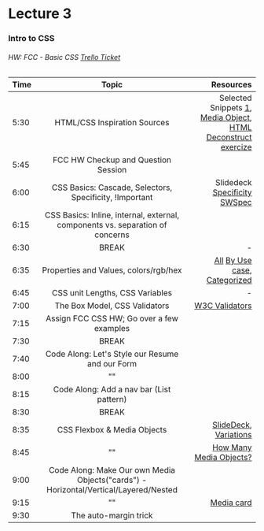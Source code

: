 # Lecture 3
### Intro to CSS
###### HW: FCC - Basic CSS [Trello Ticket](https://trello.com/b/kP8TwrOh/mcc-frontend-academy)

| Time     |       Topic                                        | Resources   |
| ---------|:-------------:                                     | -----:      |
| 5:30     | HTML/CSS Inspiration Sources                       | Selected Snippets [1](https://codepen.io/hexagoncircle/full/OJLMgYY), [Media Object](https://css-tricks.com/media-object-bunch-ways/), [HTML Deconstruct exercize](https://dribbble.com/shots/7269289/attachments/223608?mode=media)|
| 5:45     |  FCC HW Checkup and Question Session               |             |
| 6:00     |  CSS Basics: Cascade, Selectors, Specificity, !Important    |   Slidedeck  [Specificity](https://www.smashingmagazine.com/2007/07/css-specificity-things-you-should-know/) [SWSpec](https://stuffandnonsense.co.uk/archives/images/css-specificity-wars.png)      |
| 6:15     |  CSS Basics: Inline, internal, external, components vs. separation of concerns          |     []()        |
| 6:30     | BREAK                                              |    -        |
| 6:35     |  Properties and Values, colors/rgb/hex             | [All](https://developer.mozilla.org/en-US/docs/Web/CSS/Reference) [By Use case](https://cssreference.io/), [Categorized](https://htmldog.com/references/css/properties/)|
| 6:45     |  CSS unit Lengths, CSS Variables                   |    -        |
| 7:00     |  The Box Model, CSS Validators                     |  [W3C Validators](https://developer.mozilla.org/en-US/docs/Tools/Validators)           |
| 7:15     |  Assign FCC CSS HW; Go over a few examples         |             |
| 7:30     | BREAK                                              |             |
| 7:40     |  Code Along: Let's Style our Resume and our Form   |             |
| 8:00     |              ""                                    |             |
| 8:15     |   Code Along: Add a nav bar (List pattern)         |             |
| 8:30     | BREAK                                              |             |
| 8:35     |  CSS Flexbox & Media Objects                       |  [SlideDeck](),          [Variations](http://snapeuh.github.io/flexbox-presentation/) |
| 8:45     |      ""                                            | [How Many Media Objects?](https://cdn.dribbble.com/users/938260/screenshots/7267996/media/3c155afcaff1bd454ab4d356b971cfc6.jpg)|
| 9:00     | Code Along: Make Our own Media Objects("cards") - Horizontal/Vertical/Layered/Nested|             |
| 9:15     |              ""                                    |  [Media card](https://codeburst.io/build-a-minimalist-html-card-in-just-53-lines-of-code-with-flexbox-b40801927eb5)           |
| 9:30     |              The auto-margin trick                 |             |


